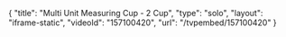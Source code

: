 {
    "title": "Multi Unit Measuring Cup - 2 Cup",
    "type": "solo",
    "layout": "iframe-static",
    "videoId": "157100420",
    "url": "\/tvpembed\/157100420"
}